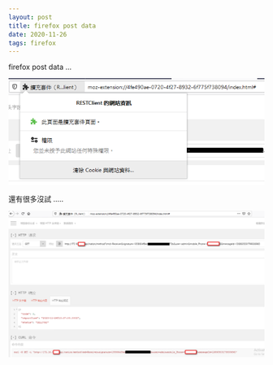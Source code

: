 ```yaml
---
layout: post
title: firefox post data
date: 2020-11-26
tags: firefox
---
```


firefox post data ...

<img src="/images/posts/firefox/1.png">

還有很多沒試 .....

<img src="/images/posts/firefox/2.png">
